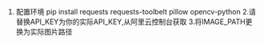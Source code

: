 1. 配置环境 pip install requests requests-toolbelt pillow opencv-python
2.请替换API_KEY为你的实际API_KEY,从阿里云控制台获取
3.将IMAGE_PATH更换为实际图片路径
